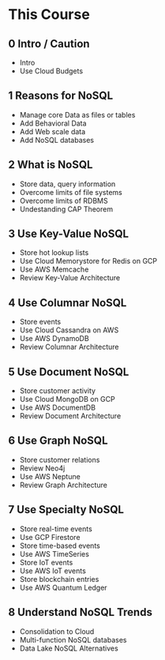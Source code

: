 # This Course

## 0 Intro / Caution
- Intro
- Use Cloud Budgets
## 1 Reasons for NoSQL
- Manage core Data as files or tables
- Add Behavioral Data
- Add Web scale data
- Add NoSQL databases
## 2 What is NoSQL
- Store data, query information
- Overcome limits of file systems
- Overcome limits of RDBMS
- Undestanding CAP Theorem
## 3 Use Key-Value NoSQL
- Store hot lookup lists
- Use Cloud Memorystore for Redis on GCP
- Use AWS Memcache
- Review Key-Value Architecture
## 4 Use Columnar NoSQL
- Store events
- Use Cloud Cassandra on AWS
- Use AWS DynamoDB
- Review Columnar Architecture
## 5 Use Document NoSQL
- Store customer activity
- Use Cloud MongoDB on GCP
- Use AWS DocumentDB
- Review Document Architecture
## 6 Use Graph NoSQL
- Store customer relations
- Review Neo4j 
- Use AWS Neptune
- Review Graph Architecture
## 7 Use Specialty NoSQL
- Store real-time events
- Use GCP Firestore
- Store time-based events
- Use AWS TimeSeries
- Store IoT events
- Use AWS IoT events
- Store blockchain entries
- Use AWS Quantum Ledger
## 8 Understand NoSQL Trends
- Consolidation to Cloud
- Multi-function NoSQL databases
- Data Lake NoSQL Alternatives


